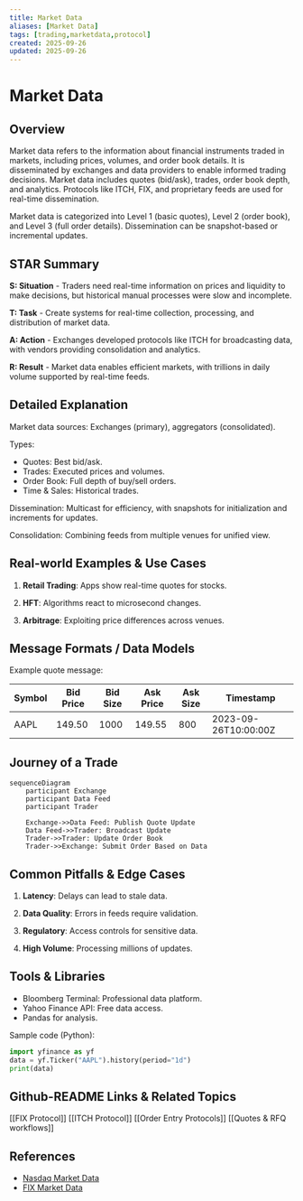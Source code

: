```yaml
---
title: Market Data
aliases: [Market Data]
tags: [trading,marketdata,protocol]
created: 2025-09-26
updated: 2025-09-26
---
```


# Market Data

## Overview

Market data refers to the information about financial instruments traded in markets, including prices, volumes, and order book details. It is disseminated by exchanges and data providers to enable informed trading decisions. Market data includes quotes (bid/ask), trades, order book depth, and analytics. Protocols like ITCH, FIX, and proprietary feeds are used for real-time dissemination.

Market data is categorized into Level 1 (basic quotes), Level 2 (order book), and Level 3 (full order details). Dissemination can be snapshot-based or incremental updates.

## STAR Summary

**S: Situation** - Traders need real-time information on prices and liquidity to make decisions, but historical manual processes were slow and incomplete.

**T: Task** - Create systems for real-time collection, processing, and distribution of market data.

**A: Action** - Exchanges developed protocols like ITCH for broadcasting data, with vendors providing consolidation and analytics.

**R: Result** - Market data enables efficient markets, with trillions in daily volume supported by real-time feeds.

## Detailed Explanation

Market data sources: Exchanges (primary), aggregators (consolidated).

Types:
- Quotes: Best bid/ask.
- Trades: Executed prices and volumes.
- Order Book: Full depth of buy/sell orders.
- Time & Sales: Historical trades.

Dissemination: Multicast for efficiency, with snapshots for initialization and increments for updates.

Consolidation: Combining feeds from multiple venues for unified view.

## Real-world Examples & Use Cases

1. **Retail Trading**: Apps show real-time quotes for stocks.

2. **HFT**: Algorithms react to microsecond changes.

3. **Arbitrage**: Exploiting price differences across venues.

## Message Formats / Data Models

Example quote message:

| Symbol | Bid Price | Bid Size | Ask Price | Ask Size | Timestamp |
|--------|-----------|----------|-----------|----------|-----------|
| AAPL | 149.50 | 1000 | 149.55 | 800 | 2023-09-26T10:00:00Z |

## Journey of a Trade

```mermaid
sequenceDiagram
    participant Exchange
    participant Data Feed
    participant Trader

    Exchange->>Data Feed: Publish Quote Update
    Data Feed->>Trader: Broadcast Update
    Trader->>Trader: Update Order Book
    Trader->>Exchange: Submit Order Based on Data
```

## Common Pitfalls & Edge Cases

1. **Latency**: Delays can lead to stale data.

2. **Data Quality**: Errors in feeds require validation.

3. **Regulatory**: Access controls for sensitive data.

4. **High Volume**: Processing millions of updates.

## Tools & Libraries

- Bloomberg Terminal: Professional data platform.
- Yahoo Finance API: Free data access.
- Pandas for analysis.

Sample code (Python):

```python
import yfinance as yf
data = yf.Ticker("AAPL").history(period="1d")
print(data)
```

## Github-README Links & Related Topics

[[FIX Protocol]]
[[ITCH Protocol]]
[[Order Entry Protocols]]
[[Quotes & RFQ workflows]]

## References

- [Nasdaq Market Data](https://www.nasdaq.com/solutions/market-data)
- [FIX Market Data](https://www.fixtrading.org/standards/)